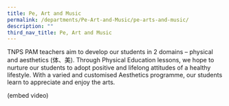 ```yaml
---
title: Pe, Art and Music
permalink: /departments/Pe-Art-and-Music/pe-arts-and-music/
description: ""
third_nav_title: Pe, Art and Music
---
```

TNPS PAM teachers aim to develop our students in 2 domains – physical and aesthetics (体、美). Through Physical Education lessons, we hope to nurture our students to adopt positive and lifelong attitudes of a healthy lifestyle. With a varied and customised Aesthetics programme, our students learn to appreciate and enjoy the arts.

(embed video)